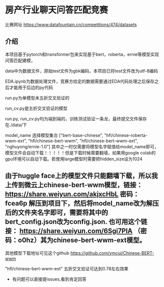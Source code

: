 # 房产行业聊天问答匹配竞赛
比赛网址 https://www.datafountain.cn/competitions/474/datasets
## 介绍
本项目基于pytorch和transformer包来实现基于bert，roberta，ernie等模型实现问答匹配建模， 

data中为数据文件，原始test文件为gbk编码，本项目已将test文件改为utf-8编码  

EDA.ipynb为数据处理文件，竞赛方给定的数据需要通过EDA代码处理之后保存之后才能用于后边的py代码  

run.py为单模型未五折交叉验证的  

run_cv.py是五折交叉验证的模型   

run.py, run_cv.py均为端到端的，训练测试验证一条龙，最终提交文件保存在./data/下

model_name 选择模型集合 ["bert-base-chinese", "hfl/chinese-roberta-wwm-ext", "hfl/chinese-bert-wwm", "hfl/chinese-bert-wwm-ext", "nghuyong/ernie-1.0"] 其中之一时仅需要将模型名字赋值给model_name即可，模型文件会自动下载！！！！！但是下载时候需要翻墙，如果用google colab的gpu环境可以自动下载。若使用large模型时需要把hidden_size设为1024   

## 由于huggle face上的模型文件只能翻墙下载，所以我上传到微云上chinese-bert-wwm模型，链接：https://share.weiyun.com/akjxcHbL 密码：fcea6p  解压到项目下，然后将model_name改为解压后的文件夹名字即可，需要将其中的bert_config.json改为config.json. 也可用这个链接： https://share.weiyun.com/6Sgi7PIA （密码：o0hz）其为chinese-bert-wwm-ext模型。

其他模型下载地址可见这个github https://github.com/ymcui/Chinese-BERT-wwm
 
"hfl/chinese-bert-wwm-ext" 五折交叉验证可达到0.78左右效果


- 有问题可以直接提issues,看到肯定回答




